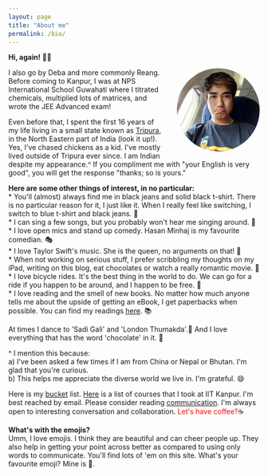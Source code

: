 ```yaml
---
layout: page
title: "About me"
permalink: /bio/
---
```

**Hi, again!** 🙆🏻‍
<br>
<p><a href="https://www.instagram.com/reangdeba_/" target="_blank"><img src="/assets/images/duckduck.jpg" style="float: right; max-width: 33%; margin: 0 0 1em 2em; border-radius: 50%"></a></p>

<p>I also go by Deba and more commonly Reang. Before coming to Kanpur, I was at NPS International School Guwahati where I titrated chemicals, multiplied lots of matrices, and wrote the JEE Advanced exam!</p>

Even before that, I spent the first 16 years of my life living in a small state known as [Tripura](https://en.wikipedia.org/wiki/Tripura), in the North Eastern part of India (look it up!). Yes, I've chased chickens as a kid. I've mostly lived outside of Tripura ever since. I am Indian despite my appearance.^ If you compliment me with "your English is very good", you will get the response "thanks; so is yours."

**Here are some other things of interest, in no particular:**
<br>
\* You'll (almost) always find me in black jeans and solid black t-shirt. There is no particular reason for it, I just like it. When I really feel like switching, I switch to blue t-shirt and black jeans. 👘
<br>
\* I can sing a few songs, but you probably won't hear me singing around. 🎼
<br>
\* I love open mics and stand up comedy. Hasan Minhaj is my favourite comedian. 🎭
<br>
\* I love Taylor Swift's music. She is the queen, no arguments on that! 🎼
<br>
\* When not working on serious stuff, I prefer scribbling my thoughts on my iPad, writing on this blog, eat chocolates or watch a really romantic movie. 🍿
<br>
\* I love bicycle rides. It's the best thing in the world to do. We can go for a ride if you happen to be around, and I happen to be free. 🚴
<br>
\* I love reading and the smell of new books. No matter how much anyone tells me about the upside of getting an eBook, I get paperbacks when possible. You can find my readings [here](/reads/). 📚

At times I dance to 'Sadi Gali' and 'London Thumakda'.💃 And I love everything that has the word 'chocolate' in it. 🍫

^ I mention this because:
<br>
a) I've been asked a few times if I am from China or Nepal or Bhutan. I'm glad that you're curious.
<br>
b) This helps me appreciate the diverse world we live in. I'm grateful. :smile:

Here is my [bucket](/bucket/) list. [Here](/courses/) is a list of courses that I took at IIT Kanpur. I'm best reached by email. Please consider reading [communication](/communication/). I'm always open to interesting conversation and collaboration. <span style="color: red">Let's have coffee?</span>☕


**What's with the emojis?**<br>
Umm, I love emojis. I think they are beautiful and can cheer people up. They also help in getting your point across better as compared to using only words to communicate. You'll find lots of 'em on this site. What's your favourite emoji? Mine is 🍫.
